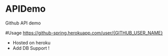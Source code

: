 # APIDemo
Github API demo

#Usage
https://github-spring.herokuapp.com/user/{GITHUB_USER_NAME}

* Hosted on heroku
* Add DB Support !
